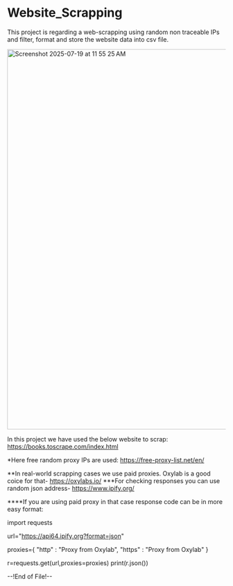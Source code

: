 # Website_Scrapping
This project is regarding a web-scrapping using random non traceable IPs and filter, format and store the website data into csv file.

<img width="1438" height="875" alt="Screenshot 2025-07-19 at 11 55 25 AM" src="https://github.com/user-attachments/assets/da792b6e-1600-4210-a003-6cf46675b84a" />

In this project we have used the below website to scrap:
https://books.toscrape.com/index.html

*Here free random proxy IPs are used:
https://free-proxy-list.net/en/

**In real-world scrapping cases we use paid proxies. Oxylab is a good coice for that- https://oxylabs.io/
***For checking responses you can use random json address- https://www.ipify.org/

****If you are using paid proxy in that case response code can be in more easy format:


import requests

url="https://api64.ipify.org?format=json"

proxies={
        "http" : "Proxy from Oxylab",
        "https" : "Proxy from Oxylab"
    }

r=requests.get(url,proxies=proxies)
print(r.json())


--!End of File!--
